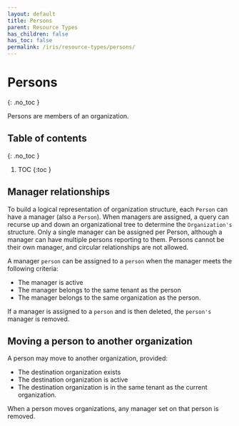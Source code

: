 ```yaml
---
layout: default
title: Persons
parent: Resource Types
has_children: false
has_toc: false
permalink: /iris/resource-types/persons/
---
```


# Persons
{: .no_toc }

Persons are members of an organization.

## Table of contents
{: .no_toc }

1. TOC
{:toc }

## Manager relationships

To build a logical representation of organization structure, each `Person` can have a manager (also a `Person`). When managers are assigned, a query can recurse up and down an organizational tree to determine the `Organization's` structure. Only a single manager can be assigned per Person, although a manager can have multiple persons reporting to them. Persons cannot be their own manager, and circular relationships are not allowed.

A manager `person` can be assigned to a `person` when the manager meets the following criteria:

* The manager is active
* The manager belongs to the same tenant as the person
* The manager belongs to the same organization as the person.

If a manager is assigned to a `person` and is then deleted, the `person's` manager is removed.

## Moving a person to another organization

A person may move to another organization, provided:

* The destination organization exists
* The destination organization is active
* The destination organization is in the same tenant as the current organization.

When a person moves organizations, any manager set on that person is removed.
